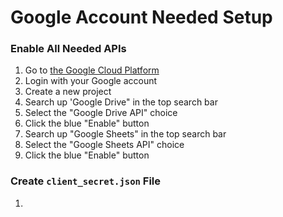 # Google Account Needed Setup

### Enable All Needed APIs

1. Go to [the Google Cloud Platform](https://console.cloud.google.com/)
2. Login with your Google account
3. Create a new project
4. Search up 'Google Drive" in the top search bar
5. Select the "Google Drive API" choice
6. Click the blue "Enable" button
7. Search up "Google Sheets" in the top search bar
8. Select the "Google Sheets API" choice
9. Click the blue "Enable" button

### Create `client_secret.json` File

1. 
